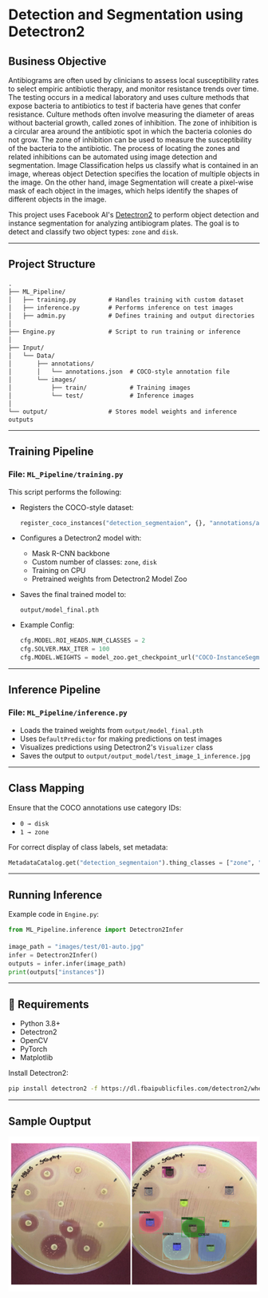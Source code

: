 
# Detection and Segmentation using Detectron2

## Business Objective

Antibiograms are often used by clinicians to assess local susceptibility rates to select
empiric antibiotic therapy, and monitor resistance trends over time. The testing occurs
in a medical laboratory and uses culture methods that expose bacteria to antibiotics
to test if bacteria have genes that confer resistance. Culture methods often involve
measuring the diameter of areas without bacterial growth, called zones of inhibition.
The zone of inhibition is a circular area around the antibiotic spot in which the bacteria
colonies do not grow. The zone of inhibition can be used to measure the susceptibility
of the bacteria to the antibiotic. The process of locating the zones and related
inhibitions can be automated using image detection and segmentation.
Image Classification helps us classify what is contained in an image, whereas object
Detection specifies the location of multiple objects in the image. On the other hand,
image Segmentation will create a pixel-wise mask of each object in the images, which
helps identify the shapes of different objects in the image.

This project uses Facebook AI's [Detectron2](https://github.com/facebookresearch/detectron2) to perform object detection and instance segmentation for analyzing antibiogram plates. The goal is to detect and classify two object types: `zone` and `disk`.

---

## Project Structure

```
.
├── ML_Pipeline/
│   ├── training.py         # Handles training with custom dataset
│   ├── inference.py        # Performs inference on test images
│   ├── admin.py            # Defines training and output directories
│
├── Engine.py               # Script to run training or inference
│
├── Input/
│   └── Data/
│       ├── annotations/
│       │   └── annotations.json  # COCO-style annotation file
│       └── images/
│           ├── train/            # Training images
│           └── test/             # Inference images
│
└── output/                 # Stores model weights and inference outputs

```

---

## Training Pipeline

### File: `ML_Pipeline/training.py`

This script performs the following:

- Registers the COCO-style dataset:
  ```python
  register_coco_instances("detection_segmentaion", {}, "annotations/annotations.json", "images/train")
  ```

- Configures a Detectron2 model with:
  - Mask R-CNN backbone
  - Custom number of classes: `zone`, `disk`
  - Training on CPU
  - Pretrained weights from Detectron2 Model Zoo

- Saves the final trained model to:
  ```
  output/model_final.pth
  ```

- Example Config:
  ```python
  cfg.MODEL.ROI_HEADS.NUM_CLASSES = 2
  cfg.SOLVER.MAX_ITER = 100
  cfg.MODEL.WEIGHTS = model_zoo.get_checkpoint_url("COCO-InstanceSegmentation/mask_rcnn_R_50_FPN_3x.yaml")
  ```

---

## Inference Pipeline

### File: `ML_Pipeline/inference.py`

- Loads the trained weights from `output/model_final.pth`
- Uses `DefaultPredictor` for making predictions on test images
- Visualizes predictions using Detectron2's `Visualizer` class
- Saves the output to `output/output_model/test_image_1_inference.jpg`

---

## Class Mapping

Ensure that the COCO annotations use category IDs:
- `0 → disk`
- `1 → zone`

For correct display of class labels, set metadata:

```python
MetadataCatalog.get("detection_segmentaion").thing_classes = ["zone", "disk"]
```

---

## Running Inference

Example code in `Engine.py`:

```python
from ML_Pipeline.inference import Detectron2Infer

image_path = "images/test/01-auto.jpg"
infer = Detectron2Infer()
outputs = infer.infer(image_path)
print(outputs["instances"])
```

---

## 🚀 Requirements

- Python 3.8+
- Detectron2
- OpenCV
- PyTorch
- Matplotlib

Install Detectron2:
```bash
pip install detectron2 -f https://dl.fbaipublicfiles.com/detectron2/wheels/cu118/torch2.0/index.html
```

---

## Sample Ouptput
![Sample Output](antibio.png)
